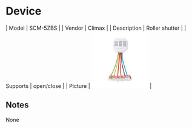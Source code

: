 
# Device

| Model | SCM-5ZBS  |
| Vendor  | Climax  |
| Description | Roller shutter |
| Supports | open/close |
| Picture | ![../images/devices/SCM-5ZBS.jpg](../images/devices/SCM-5ZBS.jpg) |

## Notes

None
